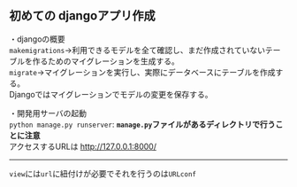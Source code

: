 初めての djangoアプリ作成
---

・djangoの概要  
`makemigrations`→利用できるモデルを全て確認し、まだ作成されていないテーブルを作るためのマイグレーションを生成する。  
`migrate`→マイグレーションを実行し、実際にデータベースにテーブルを作成する。  
Djangoではマイグレーションでモデルの変更を保存する。  

・開発用サーバの起動  
`python manage.py runserver`: **`manage.py`ファイルがあるディレクトリで行うことに注意**  
アクセスするURLは [http://127.0.0.1:8000/ ](http://127.0.0.1:8000/ )

---

`view`には`url`に紐付けが必要でそれを行うのは`URLconf`
